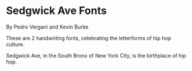 # Sedgwick Ave Fonts

By Pedro Vergani and Kevin Burke

These are 2 handwriting fonts, celebrating the letterforms of hip hop culture. 

Sedgwick Ave, in the South Bronx of New York City, is the birthplace of hip hop. 
